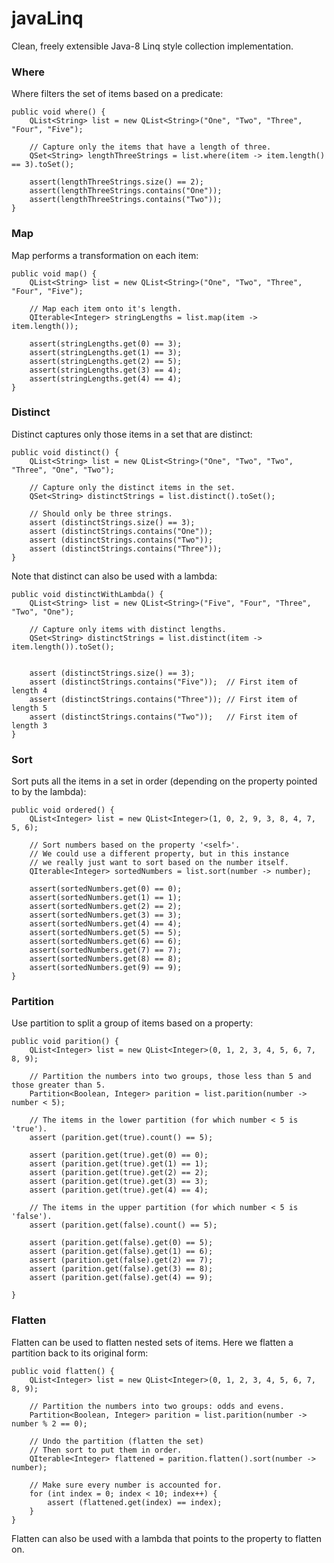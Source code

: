 javaLinq
========

Clean, freely extensible Java-8 Linq style collection implementation.

### Where

Where filters the set of items based on a predicate:

    public void where() {
        QList<String> list = new QList<String>("One", "Two", "Three", "Four", "Five");

        // Capture only the items that have a length of three.
        QSet<String> lengthThreeStrings = list.where(item -> item.length() == 3).toSet();

        assert(lengthThreeStrings.size() == 2);
        assert(lengthThreeStrings.contains("One"));
        assert(lengthThreeStrings.contains("Two"));
    }
    
### Map

Map performs a transformation on each item:

    public void map() {
        QList<String> list = new QList<String>("One", "Two", "Three", "Four", "Five");

        // Map each item onto it's length.
        QIterable<Integer> stringLengths = list.map(item -> item.length());

        assert(stringLengths.get(0) == 3);
        assert(stringLengths.get(1) == 3);
        assert(stringLengths.get(2) == 5);
        assert(stringLengths.get(3) == 4);
        assert(stringLengths.get(4) == 4);
    }
    
### Distinct

Distinct captures only those items in a set that are distinct:

    public void distinct() {
        QList<String> list = new QList<String>("One", "Two", "Two", "Three", "One", "Two");

        // Capture only the distinct items in the set.
        QSet<String> distinctStrings = list.distinct().toSet();

        // Should only be three strings.
        assert (distinctStrings.size() == 3);
        assert (distinctStrings.contains("One"));
        assert (distinctStrings.contains("Two"));
        assert (distinctStrings.contains("Three"));
    }

Note that distinct can also be used with a lambda:

    public void distinctWithLambda() {
        QList<String> list = new QList<String>("Five", "Four", "Three", "Two", "One");

        // Capture only items with distinct lengths.
        QSet<String> distinctStrings = list.distinct(item -> item.length()).toSet();


        assert (distinctStrings.size() == 3);
        assert (distinctStrings.contains("Five"));  // First item of length 4
        assert (distinctStrings.contains("Three")); // First item of length 5
        assert (distinctStrings.contains("Two"));   // First item of length 3
    }
    
### Sort

Sort puts all the items in a set in order (depending on the property pointed to by the lambda):

    public void ordered() {
        QList<Integer> list = new QList<Integer>(1, 0, 2, 9, 3, 8, 4, 7, 5, 6);

        // Sort numbers based on the property '<self>'.
        // We could use a different property, but in this instance
        // we really just want to sort based on the number itself.
        QIterable<Integer> sortedNumbers = list.sort(number -> number);

        assert(sortedNumbers.get(0) == 0);
        assert(sortedNumbers.get(1) == 1);
        assert(sortedNumbers.get(2) == 2);
        assert(sortedNumbers.get(3) == 3);
        assert(sortedNumbers.get(4) == 4);
        assert(sortedNumbers.get(5) == 5);
        assert(sortedNumbers.get(6) == 6);
        assert(sortedNumbers.get(7) == 7);
        assert(sortedNumbers.get(8) == 8);
        assert(sortedNumbers.get(9) == 9);
    }
    
### Partition

Use partition to split a group of items based on a property:

    public void parition() {
        QList<Integer> list = new QList<Integer>(0, 1, 2, 3, 4, 5, 6, 7, 8, 9);

        // Partition the numbers into two groups, those less than 5 and those greater than 5.
        Partition<Boolean, Integer> parition = list.parition(number -> number < 5);

        // The items in the lower partition (for which number < 5 is 'true').
        assert (parition.get(true).count() == 5);

        assert (parition.get(true).get(0) == 0);
        assert (parition.get(true).get(1) == 1);
        assert (parition.get(true).get(2) == 2);
        assert (parition.get(true).get(3) == 3);
        assert (parition.get(true).get(4) == 4);

        // The items in the upper partition (for which number < 5 is 'false').
        assert (parition.get(false).count() == 5);

        assert (parition.get(false).get(0) == 5);
        assert (parition.get(false).get(1) == 6);
        assert (parition.get(false).get(2) == 7);
        assert (parition.get(false).get(3) == 8);
        assert (parition.get(false).get(4) == 9);

    }
    
### Flatten

Flatten can be used to flatten nested sets of items. Here we flatten a partition back to its original form:

    public void flatten() {
        QList<Integer> list = new QList<Integer>(0, 1, 2, 3, 4, 5, 6, 7, 8, 9);

        // Partition the numbers into two groups: odds and evens.
        Partition<Boolean, Integer> parition = list.parition(number -> number % 2 == 0);

        // Undo the partition (flatten the set)
        // Then sort to put them in order.
        QIterable<Integer> flattened = parition.flatten().sort(number -> number);

        // Make sure every number is accounted for.
        for (int index = 0; index < 10; index++) {
            assert (flattened.get(index) == index);
        }
    }
    
Flatten can also be used with a lambda that points to the property to flatten on.